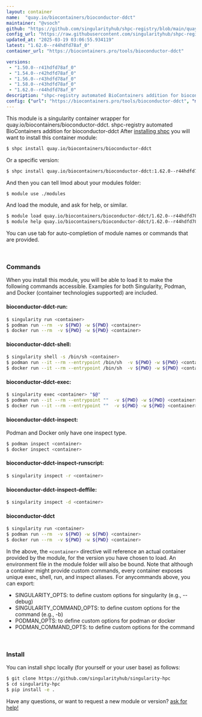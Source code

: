 ```yaml
---
layout: container
name:  "quay.io/biocontainers/bioconductor-ddct"
maintainer: "@vsoch"
github: "https://github.com/singularityhub/shpc-registry/blob/main/quay.io/biocontainers/bioconductor-ddct/container.yaml"
config_url: "https://raw.githubusercontent.com/singularityhub/shpc-registry/main/quay.io/biocontainers/bioconductor-ddct/container.yaml"
updated_at: "2025-03-19 03:06:55.934119"
latest: "1.62.0--r44hdfd78af_0"
container_url: "https://biocontainers.pro/tools/bioconductor-ddct"

versions:
 - "1.50.0--r41hdfd78af_0"
 - "1.54.0--r42hdfd78af_0"
 - "1.56.0--r43hdfd78af_0"
 - "1.58.0--r43hdfd78af_0"
 - "1.62.0--r44hdfd78af_0"
description: "shpc-registry automated BioContainers addition for bioconductor-ddct"
config: {"url": "https://biocontainers.pro/tools/bioconductor-ddct", "maintainer": "@vsoch", "description": "shpc-registry automated BioContainers addition for bioconductor-ddct", "latest": {"1.62.0--r44hdfd78af_0": "sha256:74c61a41fbb2b655d43f5a0daa82741d67161b62273f34f9186a1f06bc0a13a8"}, "tags": {"1.50.0--r41hdfd78af_0": "sha256:783b21596d8be4d1aad55aacda5e7db86188939ca2f859c67c4f37abf02f3837", "1.54.0--r42hdfd78af_0": "sha256:fe333a1947fad8856ef5bf95c7253452a6b6efb110789cf8417f86020d6cdc6c", "1.56.0--r43hdfd78af_0": "sha256:c5c058f828d60f904a361674e8c6c7eb9b6366440bbe5d0fde7b3a0caa59a3a6", "1.58.0--r43hdfd78af_0": "sha256:d314202cc3d4d3d656b6533a22fd6f983d054f10410cae34d3fbf68114952b65", "1.62.0--r44hdfd78af_0": "sha256:74c61a41fbb2b655d43f5a0daa82741d67161b62273f34f9186a1f06bc0a13a8"}, "docker": "quay.io/biocontainers/bioconductor-ddct"}
---
```


This module is a singularity container wrapper for quay.io/biocontainers/bioconductor-ddct.
shpc-registry automated BioContainers addition for bioconductor-ddct
After [installing shpc](#install) you will want to install this container module:


```bash
$ shpc install quay.io/biocontainers/bioconductor-ddct
```

Or a specific version:

```bash
$ shpc install quay.io/biocontainers/bioconductor-ddct:1.62.0--r44hdfd78af_0
```

And then you can tell lmod about your modules folder:

```bash
$ module use ./modules
```

And load the module, and ask for help, or similar.

```bash
$ module load quay.io/biocontainers/bioconductor-ddct/1.62.0--r44hdfd78af_0
$ module help quay.io/biocontainers/bioconductor-ddct/1.62.0--r44hdfd78af_0
```

You can use tab for auto-completion of module names or commands that are provided.

<br>

### Commands

When you install this module, you will be able to load it to make the following commands accessible.
Examples for both Singularity, Podman, and Docker (container technologies supported) are included.

#### bioconductor-ddct-run:

```bash
$ singularity run <container>
$ podman run --rm  -v ${PWD} -w ${PWD} <container>
$ docker run --rm  -v ${PWD} -w ${PWD} <container>
```

#### bioconductor-ddct-shell:

```bash
$ singularity shell -s /bin/sh <container>
$ podman run --it --rm --entrypoint /bin/sh  -v ${PWD} -w ${PWD} <container>
$ docker run --it --rm --entrypoint /bin/sh  -v ${PWD} -w ${PWD} <container>
```

#### bioconductor-ddct-exec:

```bash
$ singularity exec <container> "$@"
$ podman run --it --rm --entrypoint ""  -v ${PWD} -w ${PWD} <container> "$@"
$ docker run --it --rm --entrypoint ""  -v ${PWD} -w ${PWD} <container> "$@"
```

#### bioconductor-ddct-inspect:

Podman and Docker only have one inspect type.

```bash
$ podman inspect <container>
$ docker inspect <container>
```

#### bioconductor-ddct-inspect-runscript:

```bash
$ singularity inspect -r <container>
```

#### bioconductor-ddct-inspect-deffile:

```bash
$ singularity inspect -d <container>
```



#### bioconductor-ddct

```bash
$ singularity run <container>
$ podman run --rm  -v ${PWD} -w ${PWD} <container>
$ docker run --rm  -v ${PWD} -w ${PWD} <container>
```


In the above, the `<container>` directive will reference an actual container provided
by the module, for the version you have chosen to load. An environment file in the
module folder will also be bound. Note that although a container
might provide custom commands, every container exposes unique exec, shell, run, and
inspect aliases. For anycommands above, you can export:

 - SINGULARITY_OPTS: to define custom options for singularity (e.g., --debug)
 - SINGULARITY_COMMAND_OPTS: to define custom options for the command (e.g., -b)
 - PODMAN_OPTS: to define custom options for podman or docker
 - PODMAN_COMMAND_OPTS: to define custom options for the command

<br>

### Install

You can install shpc locally (for yourself or your user base) as follows:

```bash
$ git clone https://github.com/singularityhub/singularity-hpc
$ cd singularity-hpc
$ pip install -e .
```

Have any questions, or want to request a new module or version? [ask for help!](https://github.com/singularityhub/singularity-hpc/issues)